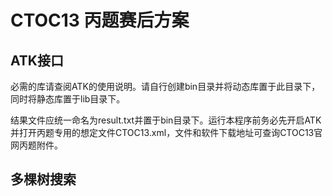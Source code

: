 # CTOC13 丙题赛后方案
## ATK接口
必需的库请查阅ATK的使用说明。请自行创建bin目录并将动态库置于此目录下，同时将静态库置于lib目录下。

结果文件应统一命名为result.txt并置于bin目录下。运行本程序前务必先开启ATK并打开丙题专用的想定文件CTOC13.xml，文件和软件下载地址可查询CTOC13官网丙题附件。

## 多棵树搜索
